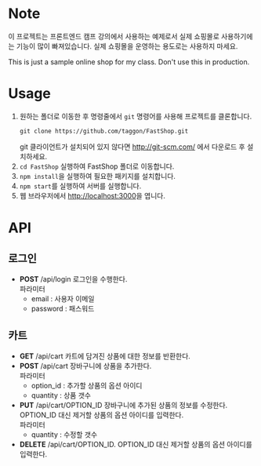 # Note
이 프로젝트는 프론트엔드 캠프 강의에서 사용하는 예제로서 실제 쇼핑몰로 사용하기에는 기능이 많이 빠져있습니다. 실제 쇼핑몰을 운영하는 용도로는 사용하지 마세요.

This is just a sample online shop for my class. Don't use this in production.

# Usage
1. 원하는 폴더로 이동한 후 명령줄에서 `git` 명령어를 사용해 프로젝트를 클론합니다.
   ```
   git clone https://github.com/taggon/FastShop.git
   ```
   git 클라이언트가 설치되어 있지 않다면 http://git-scm.com/ 에서 다운로드 후 설치하세요.
1. `cd FastShop` 실행하여 FastShop 폴더로 이동합니다.
1. `npm install`을 실행하여 필요한 패키지를 설치합니다.
1. `npm start`를 실행하여 서버를 실행합니다.
1. 웹 브라우저에서 [http://localhost:3000](http://localhost:3000)을 엽니다.

# API

## 로그인
- **POST** /api/login 로그인을 수행한다.  
  파라미터
  - email : 사용자 이메일
  - password : 패스워드

## 카트
- **GET** /api/cart 카트에 담겨진 상품에 대한 정보를 반환한다.
- **POST** /api/cart 장바구니에 상품을 추가한다.  
  파라미터
  - option_id : 추가할 상품의 옵션 아이디
  - quantity : 상품 갯수
- **PUT** /api/cart/OPTION_ID 장바구니에 추가된 상품의 정보를 수정한다. OPTION_ID 대신 제거할 상품의 옵션 아이디를 입력한다.  
  파라미터
  - quantity : 수정할 갯수
- **DELETE** /api/cart/OPTION_ID. OPTION_ID 대신 제거할 상품의 옵션 아이디를 입력한다.